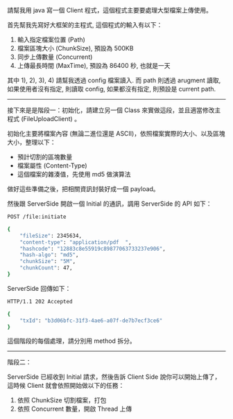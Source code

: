 


請幫我用 java 寫一個 Client 程式，這個程式主要要處理大型檔案上傳使用。

首先幫我先寫好大框架的主程式, 這個程式的輸入有以下：

1. 輸入指定檔案位置 (Path)
2. 檔案區塊大小 (ChunkSize), 預設為 500KB
3. 同步上傳數量 (Concurrent)
4. 上傳最長時間 (MaxTime), 預設為 86400 秒, 也就是一天


其中 1), 2), 3), 4) 請幫我透過 config 檔案讀入. 而 path 則透過 arugment 讀取, 如果使用者沒有指定, 則讀取 config, 如果都沒有指定, 則預設是 current path.


---

接下來是是階段一：初始化，請建立另一個 Class 來實做這段，並且適當修改主程式 (FileUploadClient) 。

初始化主要將檔案內容 (無論二進位還是 ASCII)，依照檔案實際的大小、以及區塊大小，整理以下：

- 預計切割的區塊數量
- 檔案屬性 (Content-Type)
- 這個檔案的雜湊值，先使用 md5 做演算法

做好這些準備之後，把相關資訊封裝好成一個 payload。

然後跟 ServerSide 開啟一個 Initial 的通訊，調用 ServerSide 的 API 如下：

```bash
POST /file:initiate

{
    "fileSize": 2345634,
    "content-type": "application/pdf  ",
    "hashcode": "12883c8e55919c89877063733237e906",
    "hash-algo": "md5",
    "chunkSize": "5M",
    "chunkCount": 47,
}
```

ServerSide 回傳如下：

```bash
HTTP/1.1 202 Accepted

{
    "txId": "b3d06bfc-31f3-4ae6-a07f-de7b7ecf3ce6"
}
```

這個階段的每個處理，請分別用 method 拆分。


---

階段二：

ServerSide 已經收到 Initial 請求，然後告訴 Client Side 說你可以開始上傳了，這時候 Client 就會依照開始做以下的任務：

1. 依照 ChunkSize 切割檔案，打包
2. 依照 Concurrent 數量，開啟 Thread 上傳
